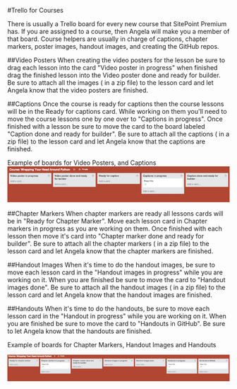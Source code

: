 #Trello for Courses

There is usually a Trello board for every new course that SitePoint Premium has. If you are assigned to a course, then Angela will make you a member of that board. Course helpers are usually in charge of captions, chapter markers, poster images, handout images, and creating the GitHub repos.

##Video Posters
When creating the video posters for the lesson be sure to drag each lesson into the card "Video poster in progress" when finished drag the finished lesson into the Video poster done and ready for builder. Be sure to attach all the images ( in a zip file) to the lesson card and let Angela know that the video posters are finished.


##Captions
Once the course is ready for captions then the course lessons will be in the Ready for captions card. While working on them you'll need to move the course lessons one by one over to "Captions in progress". Once finished with a lesson be sure to move the card to the board labeled "Caption done and ready for builder". Be sure to attach all the captions ( in a zip file) to the lesson card and let Angela know that the captions are finished.

Example of boards for Video Posters, and Captions
![Trello Board example 1](repo-screenshot-images/trello-board1.png)


##Chapter Markers
When chapter markers are ready all lessons cards will be in "Ready for Chapter Marker". Move each lesson card in Chapter markers in progress as you are working on them. Once finished with each lesson then move it's card into "Chapter marker done and ready for builder". Be sure to attach all the chapter markers ( in a zip file) to the lesson card and let Angela know that the chapter markers are finished.

##Handout Images
When it's time to do the handout images, be sure to  move each lesson card in the "Handout images in progress" while you are working on it. When you are finished be sure to move the card to "Handout images done". Be sure to attach all the  handout images ( in a zip file) to the lesson card and let Angela know that the handout images  are finished.

##Handouts
When it's time to do the handouts, be sure to  move each lesson card in the "Handout in progress" while you are working on it. When you are finished be sure to move the card to "Handouts in GitHub". Be sure to let Angela know that the handouts are finished.


Example of boards for Chapter Markers, Handout Images and Handouts 

![Trello Board example 1](repo-screenshot-images/trello-board2.png)
